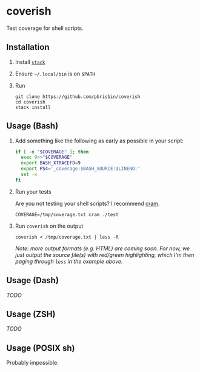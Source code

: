 # coverish

Test coverage for shell scripts.

## Installation

1. Install [`stack`](https://docs.haskellstack.org/en/stable/README/)
1. Ensure `~/.local/bin` is on `$PATH`
1. Run

   ```console
   git clone https://github.com/pbrisbin/coverish
   cd coverish
   stack install
   ```

## Usage (Bash)

1. Add something like the following as early as possible in your script:

   ```bash
   if [ -n "$COVERAGE" ]; then
     exec 9>>"$COVERAGE"
     export BASH_XTRACEFD=9
     export PS4='_coverage:$BASH_SOURCE:$LINENO:'
     set -x
   fi
   ```


1. Run your tests

   Are you not testing your shell scripts? I recommend [cram](https://bitheap.org/cram/).

   ```console
   COVERAGE=/tmp/coverage.txt cram ./test
   ```

1. Run `coverish` on the output

   ```console
   coverish < /tmp/coverage.txt | less -R
   ```

   *Note: more output formats (e.g. HTML) are coming soon. For now, we just
   output the source file(s) with red/green highlighting, which I'm then paging
   through `less` in the example above.*

## Usage (Dash)

*TODO*

## Usage (ZSH)

*TODO*

## Usage (POSIX sh)

Probably impossible.
